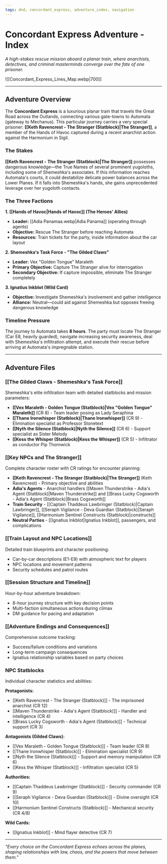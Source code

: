 ```yaml
---
tags: dnd, concordant_express, adventure_index, navigation
---
```


# Concordant Express Adventure - Index

*A high-stakes rescue mission aboard a planar train, where anarchists, detectives, and criminal masterminds converge over the fate of one prisoner.*

![[Concordant_Express_Lines_Map.webp|700]]

---

## Adventure Overview

The **Concordant Express** is a luxurious planar train that travels the Great Road across the Outlands, connecting various gate-towns to Automata (gateway to Mechanus). This particular journey carries a very special prisoner: **[[Keth Ravencrest - The Stranger (Statblock)|The Stranger]]**, a member of the Hands of Havoc captured during a recent anarchist action against the Harmonium in Sigil.

### The Stakes

**[[Keth Ravencrest - The Stranger (Statblock)|The Stranger]]** possesses dangerous knowledge—the True Names of several prominent yugoloths, including some of Shemeshka's associates. If this information reaches Automata's courts, it could destabilize delicate power balances across the Lower Planes. If it falls into Shemeshka's hands, she gains unprecedented leverage over her yugoloth contacts.

### The Three Factions

**1. [[Hands of Havoc|Hands of Havoc]] (The Heroes' Allies)**
- **Leader:** [[Adia Panamaa.webp|Adia Panama]] (operating through agents)
- **Objective:** Rescue The Stranger before reaching Automata
- **Resources:** Train tickets for the party, inside information about the car layout

**2. Shemeshka's Task Force - "The Gilded Claws"**
- **Leader:** Vex "Golden Tongue" Maraleth
- **Primary Objective:** Capture The Stranger alive for interrogation
- **Secondary Objective:** If capture impossible, eliminate The Stranger completely

**3. Ignatius Inkblot (Wild Card)**
- **Objective:** Investigate Shemeshka's involvement and gather intelligence
- **Alliance:** Neutral—could aid against Shemeshka but opposes freeing dangerous knowledge

### Timeline Pressure

The journey to Automata takes **8 hours**. The party must locate The Stranger (Car E8, heavily guarded), navigate increasing security awareness, deal with Shemeshka's infiltration attempt, and execute their rescue before arriving at Automata's impregnable station.  

---

## Adventure Files

### [[The Gilded Claws - Shemeshka's Task Force]]
Shemeshka's elite infiltration team with detailed statblocks and mission parameters:
- **[[Vex Maraleth - Golden Tongue (Statblock)|Vex "Golden Tongue" Maraleth]]** (CR 8) - Team leader posing as Lady Seraphina
- **[[Thane Ironwhisper (Statblock)|Thane Ironwhisper]]** (CR 9) - Elimination specialist as Professor Stonetext  
- **[[Nyth the Silence (Statblock)|Nyth the Silence]]** (CR 6) - Support specialist as Sister Melody
- **[[Kess the Whisper (Statblock)|Kess the Whisper]]** (CR 5) - Infiltrator as conductor Pip Thornwick

### [[Key NPCs and The Stranger]]
Complete character roster with CR ratings for encounter planning:
- **[[Keth Ravencrest - The Stranger (Statblock)|The Stranger]]** (Keth Ravencrest) - Primary objective and abilities
- **Adia's Agents** - Anarchist handlers [[Maven Thunderstrike - Adia's Agent (Statblock)|Maven Thunderstrike]] and [[Brass Lucky Cogsworth - Adia's Agent (Statblock)|Brass Cogsworth]]
- **Train Security** - [[Captain Thaddeus Lawbringer (Statblock)|Captain Lawbringer]], [[Seraph Vigilance - Deva Guardian (Statblock)|Seraph Vigilance]], [[Harmonium Sentinel Constructs (Statblock)|constructs]]
- **Neutral Parties** - [[Ignatius Inkblot|Ignatius Inkblot]], passengers, and complications

### [[Train Layout and NPC Locations]]
Detailed train blueprints and character positioning:
- Car-by-car descriptions (E1-E9) with atmospheric text for players
- NPC locations and movement patterns
- Security schedules and patrol routes

### [[Session Structure and Timeline]]
Hour-by-hour adventure breakdown:
- 8-hour journey structure with key decision points
- Multi-faction simultaneous actions during climax
- DM guidance for pacing and adaptation

### [[Adventure Endings and Consequences]]
Comprehensive outcome tracking:
- Success/failure conditions and variations
- Long-term campaign consequences
- Ignatius relationship variables based on party choices

### **NPC Statblocks**
Individual character statistics and abilities:

**Protagonists:**
- [[Keth Ravencrest - The Stranger (Statblock)]] - The imprisoned anarchist (CR 12)
- [[Maven Thunderstrike - Adia's Agent (Statblock)]] - Handler and intelligence (CR 4)  
- [[Brass Lucky Cogsworth - Adia's Agent (Statblock)]] - Technical support (CR 3)

**Antagonists (Gilded Claws):**
- [[Vex Maraleth - Golden Tongue (Statblock)]] - Team leader (CR 8)
- [[Thane Ironwhisper (Statblock)]] - Elimination specialist (CR 9)
- [[Nyth the Silence (Statblock)]] - Support and memory manipulation (CR 6)
- [[Kess the Whisper (Statblock)]] - Infiltration specialist (CR 5)

**Authorities:**
- [[Captain Thaddeus Lawbringer (Statblock)]] - Security commander (CR 9)
- [[Seraph Vigilance - Deva Guardian (Statblock)]] - Divine oversight (CR 10)
- [[Harmonium Sentinel Constructs (Statblock)]] - Mechanical security (CR 4/8)

**Wild Cards:**
- [[Ignatius Inkblot]] - Mind flayer detective (CR 7)

---

*"Every choice on the Concordant Express echoes across the planes, shaping relationships with law, chaos, and the powers that move between them."*